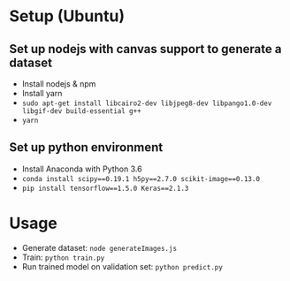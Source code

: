 # Setup (Ubuntu)


## Set up nodejs with canvas support to generate a dataset

* Install nodejs & npm
* Install yarn
* `sudo apt-get install libcairo2-dev libjpeg8-dev libpango1.0-dev libgif-dev build-essential g++`
* `yarn`

## Set up python environment

* Install Anaconda with Python 3.6
* `conda install scipy==0.19.1 h5py==2.7.0 scikit-image==0.13.0`
* `pip install tensorflow==1.5.0 Keras==2.1.3`

# Usage

* Generate dataset: `node generateImages.js`
* Train: `python train.py`
* Run trained model on validation set: `python predict.py`
